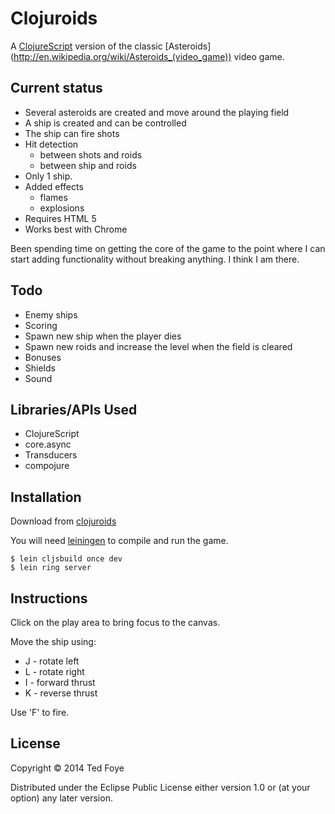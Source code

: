Clojuroids
==========

A [ClojureScript](http://github.com/clojure/clojurescript) version of the classic [Asteroids] (http://en.wikipedia.org/wiki/Asteroids_(video_game)) video game.

## Current status

* Several asteroids are created and move around the playing field
* A ship is created and can be controlled
* The ship can fire shots
* Hit detection
  * between shots and roids
  * between ship and roids
* Only 1 ship. 
* Added effects
  * flames
  * explosions
* Requires HTML 5
* Works best with Chrome

Been spending time on getting the core of the game to the point where I can start adding functionality without breaking anything. I think I am there.

## Todo
* Enemy ships
* Scoring
* Spawn new ship when the player dies
* Spawn new roids and increase the level when the field is cleared
* Bonuses
* Shields
* Sound 

## Libraries/APIs Used
* ClojureScript
* core.async
* Transducers
* compojure

## Installation

Download from [clojuroids](https://github.com/tedfoye/clojuroids)

You will need [leiningen](https://github.com/technomancy/leiningen) to compile and run the game.

    $ lein cljsbuild once dev
    $ lein ring server
    
## Instructions

Click on the play area to bring focus to the canvas. 

Move the ship using:
* J - rotate left
* L - rotate right
* I - forward thrust
* K - reverse thrust

Use 'F' to fire.

## License

Copyright © 2014 Ted Foye

Distributed under the Eclipse Public License either version 1.0 or (at
your option) any later version.
